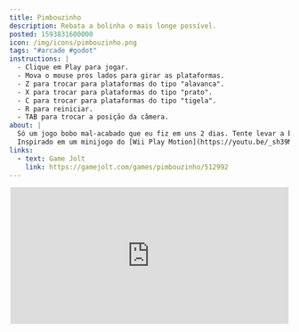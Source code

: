 ```yaml
---
title: Pimbouzinho
description: Rebata a bolinha o mais longe possível.
posted: 1593831600000
icon: /img/icons/pimbouzinho.png
tags: "#arcade #godot"
instructions: |
  - Clique em Play para jogar.
  - Mova o mouse pros lados para girar as plataformas.
  - Z para trocar para plataformas do tipo "alavanca".
  - X para trocar para plataformas do tipo "prato".
  - C para trocar para plataformas do tipo "tigela".
  - R para reiniciar.
  - TAB para trocar a posição da câmera.
about: |
  Só um jogo bobo mal-acabado que eu fiz em uns 2 dias. Tente levar a bolinha o mais longe possível!
  Inspirado em um minijogo do [Wii Play Motion](https://youtu.be/_sh39MLV7MQ?t=460).
links:
  - text: Game Jolt
    link: https://gamejolt.com/games/pimbouzinho/512992
---
```


<div style="width: 100%; display: flex; justify-content: center;">
  <iframe src="https://widgets.gamejolt.com/package/v1?key=ZjAVUrh9" frameborder="0" width="500" height="245"></iframe>
</div>
